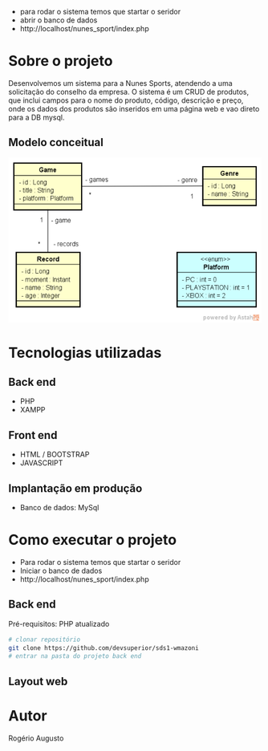 * para rodar o sistema temos que startar o seridor 
* abrir o banco de dados
* http://localhost/nunes_sport/index.php


# Sobre o projeto

Desenvolvemos um sistema para a Nunes Sports, atendendo a uma solicitação do conselho da empresa. O sistema é um CRUD de produtos, que inclui campos para o nome do produto, código, descrição e preço, onde os dados dos produtos são inseridos em uma página web e vao direto para a DB mysql.

## Modelo conceitual
![Modelo Conceitual](https://github.com/acenelio/assets/raw/main/sds1/modelo-conceitual.png)

# Tecnologias utilizadas
## Back end
- PHP
- XAMPP

## Front end
- HTML / BOOTSTRAP
- JAVASCRIPT

## Implantação em produção
- Banco de dados: MySql

# Como executar o projeto
- Para rodar o sistema temos que startar o seridor 
- Iniciar o banco de dados
- http://localhost/nunes_sport/index.php

## Back end
Pré-requisitos: PHP atualizado

```bash
# clonar repositório
git clone https://github.com/devsuperior/sds1-wmazoni
# entrar na pasta do projeto back end

```
## Layout web

# Autor
Rogério Augusto
